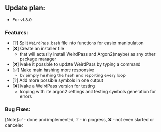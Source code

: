## Update plan:
* For v1.3.0

### Features:
* [❔] Split `WeirdPass.bash` file into functions for easier manipulation
* [❌] Create an installer file
	* that will actually install WeirdPass and Argon2(maybe) as any other package manager
* [❌] Make it possible to update WeirdPass by typing a command
* [✅] Make main hashing more responsive
	* by simply hashing the hash and reporting every loop
* [❔] Add more possible symbols in one output
* [❌] Make a WeirdPass version for testing
	* looping with lite argon2 settings and testing symbols generation for errors

### Bug Fixes:


[Note]:✅ - done and implemented, ❔ - in progress, ❌ - not even started or canceled
